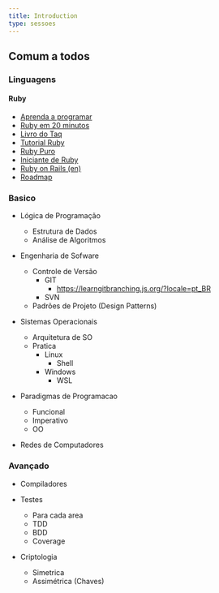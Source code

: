 ```yaml
---
title: Introduction
type: sessoes
---
```


## Comum a todos

### Linguagens

#### Ruby
- [Aprenda a programar](https://www.jmonteiro.com/aprendaaprogramar/)
- [Ruby em 20 minutos](https://www.ruby-lang.org/pt/documentation/quickstart/)
- [Livro do Taq](https://eustaquiorangel.com/livro-ruby)
- [Tutorial Ruby](https://guru-sp.github.io/tutorial_ruby/)
- [Ruby Puro](https://onebitcode.com/course/ruby-puro/)
- [Iniciante de Ruby](https://youtube.com/playlist?list=PLS2fc6xC9lt0D5ksSs-30Cz8qLpl7b43H)
- [Ruby on Rails (en)](https://guides.rubyonrails.org/)
- [Roadmap](https://github.com/evertonlopesc/Ruby-Roadmap)

### Basico

- Lógica de Programação
  - Estrutura de Dados
  - Análise de Algoritmos

- Engenharia de Sofware
  - Controle de Versão
    - GIT
      - https://learngitbranching.js.org/?locale=pt_BR
    - SVN
  - Padrões de Projeto (Design Patterns)

- Sistemas Operacionais
  - Arquitetura de SO
  - Pratica
    - Linux
      - Shell
    - Windows
      - WSL

- Paradigmas de Programacao
  - Funcional
  - Imperativo
  - OO

- Redes de Computadores

### Avançado

- Compiladores

- Testes
  - Para cada area
  - TDD
  - BDD
  - Coverage

- Criptologia
  - Simetrica
  - Assimétrica (Chaves)

